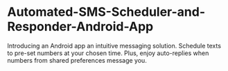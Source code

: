# Automated-SMS-Scheduler-and-Responder-Android-App
Introducing an Android app an intuitive messaging solution. Schedule texts to pre-set numbers at your chosen time. Plus, enjoy auto-replies when numbers from shared preferences message you. 
